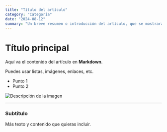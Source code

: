 ```yaml
---
title: "Título del artículo"
category: "Categoría"
date: "2024-08-12"
summary: "Un breve resumen o introducción del artículo, que se mostrará en el listado."
---
```


# Título principal

Aquí va el contenido del artículo en **Markdown**.

Puedes usar listas, imágenes, enlaces, etc.

- Punto 1
- Punto 2

![Descripción de la imagen](ruta/a/la/imagen.jpg)

---

### Subtítulo

Más texto y contenido que quieras incluir.

